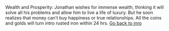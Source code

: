 Wealth and Prosperity: Jonathan wishes for immense wealth, thinking it will solve all his problems and allow him to live a life of luxury. But he soon realizes that money can’t buy happiness or true relationships. All the coins and golds will turn intro rusted iron within 24 hrs.
[Go back to inro](intro.md)